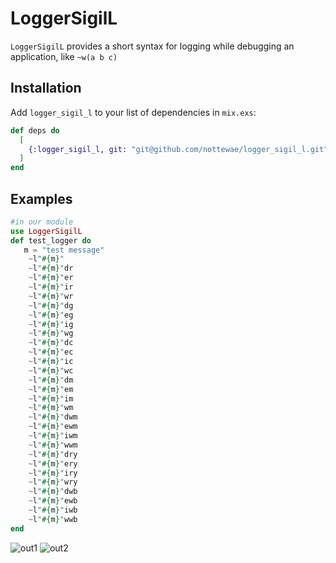 # LoggerSigilL

```LoggerSigilL``` provides a short syntax for logging while debugging an application, like ```~w(a b c)```

## Installation

Add `logger_sigil_l` to your list of dependencies in `mix.exs`:

```elixir
def deps do
  [
    {:logger_sigil_l, git: "git@github.com/nottewae/logger_sigil_l.git"}
  ]
end
```
## Examples
```elixir
#in our module
use LoggerSigilL
def test_logger do 
   m = "test message"
    ~l"#{m}"
    ~l"#{m}"dr
    ~l"#{m}"er
    ~l"#{m}"ir
    ~l"#{m}"wr
    ~l"#{m}"dg
    ~l"#{m}"eg
    ~l"#{m}"ig
    ~l"#{m}"wg
    ~l"#{m}"dc
    ~l"#{m}"ec
    ~l"#{m}"ic
    ~l"#{m}"wc
    ~l"#{m}"dm
    ~l"#{m}"em
    ~l"#{m}"im
    ~l"#{m}"wm
    ~l"#{m}"dwm
    ~l"#{m}"ewm
    ~l"#{m}"iwm
    ~l"#{m}"wwm
    ~l"#{m}"dry
    ~l"#{m}"ery
    ~l"#{m}"iry
    ~l"#{m}"wry
    ~l"#{m}"dwb
    ~l"#{m}"ewb
    ~l"#{m}"iwb
    ~l"#{m}"wwb
end
```

![out1](https://github.com/nottewae/logger_sigil_l/blob/master/priv/imgs/screen1.png?raw=true)
![out2](https://github.com/nottewae/logger_sigil_l/blob/master/priv/imgs/screen2.png?raw=true)


